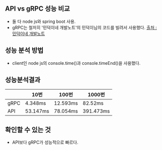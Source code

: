 ## API vs gRPC 성능 비교

- 둘 다 node js와 spring boot 사용.
- gRPC는 철저히 '민덕이네 개발노트'의 민덕이님의 코드를 빌려서 사용했다. [출처 : 민덕이네 개발노트](https://minddong.tistory.com/71)

## 성능 분석 방법
- client인 node js의 console.time()과 console.timeEnd()을 사용했다.

## 성능분석결과
||10번|100번|1000번|
|---|---|---|---|
|gRPC|4.348ms|12.593ms|82.52ms|
|API|53.147ms|78.054ms|391.473ms|

## 확인할 수 있는 것
- API보다 gRPC가 성능적으로 빠르다.
